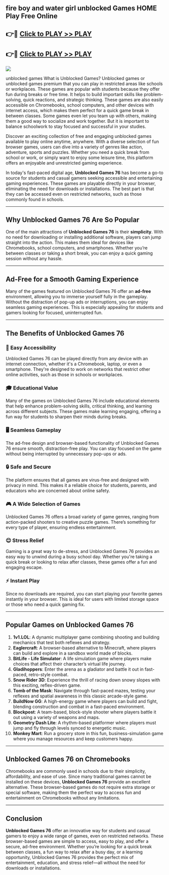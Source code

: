 ## fire boy and water girl unblocked Games HOME Play Free Online 

## 👉🔴 [Click to PLAY >> PLAY](http://download.freeplayer.one?title=fire_boy_and_water_girl_unblocked&ref=IS)

## 👉🔴 [Click to PLAY >> PLAY](http://download.freeplayer.one?title=fire_boy_and_water_girl_unblocked&ref=IS)


<a href="http://download.freeplayer.one?title=fire_boy_and_water_girl_unblocked&ref=IS"><img src="https://clearcache.store/games.png"></a>

unblocked games
What is Unblocked Games?
Unblocked games or unblocked games premium that you can play in restricted areas like schools or workplaces. These games are popular with students because they offer fun during breaks or free time. It helps to build important skills like problem-solving, quick reactions, and strategic thinking. These games are also easily accessible on Chromebooks, school computers, and other devices with internet access, which makes them perfect for a quick game break in between classes. Some games even let you team up with others, making them a good way to socialize and work together. But it is important to balance schoolwork to stay focused and successful in your studies.

Discover an exciting collection of free and engaging unblocked games available to play online anytime, anywhere. With a diverse selection of fun browser games, users can dive into a variety of genres like action, adventure, sports and puzzles. Whether you need a quick break from school or work, or simply want to enjoy some leisure time, this platform offers an enjoyable and unrestricted gaming experience.

In today's fast-paced digital age, **Unblocked Games 76** has become a go-to source for students and casual gamers seeking accessible and entertaining gaming experiences. These games are playable directly in your browser, eliminating the need for downloads or installations. The best part is that they can be accessed even on restricted networks, such as those commonly found in schools.

---

## **Why Unblocked Games 76 Are So Popular**

One of the main attractions of **Unblocked Games 76** is their **simplicity**. With no need for downloading or installing additional software, players can jump straight into the action. This makes them ideal for devices like Chromebooks, school computers, and smartphones. Whether you’re between classes or taking a short break, you can enjoy a quick gaming session without any hassle.

---

## **Ad-Free for a Smooth Gaming Experience**

Many of the games featured on Unblocked Games 76 offer an **ad-free** environment, allowing you to immerse yourself fully in the gameplay. Without the distraction of pop-up ads or interruptions, you can enjoy seamless gaming experiences. This is especially appealing for students and gamers looking for focused, uninterrupted fun.

---

## **The Benefits of Unblocked Games 76**

### 🚪 **Easy Accessibility**
Unblocked Games 76 can be played directly from any device with an internet connection, whether it's a Chromebook, laptop, or even a smartphone. They're designed to work on networks that restrict other online activities, such as those in schools or workplaces.

### 🎓 **Educational Value**
Many of the games on Unblocked Games 76 include educational elements that help enhance problem-solving skills, critical thinking, and learning across different subjects. These games make learning engaging, offering a fun way for students to sharpen their minds during breaks.

### 🖥️ **Seamless Gameplay**
The ad-free design and browser-based functionality of Unblocked Games 76 ensure smooth, distraction-free play. You can stay focused on the game without being interrupted by unnecessary pop-ups or ads.

### 🔒 **Safe and Secure**
The platform ensures that all games are virus-free and designed with privacy in mind. This makes it a reliable choice for students, parents, and educators who are concerned about online safety.

### 🎮 **A Wide Selection of Games**
Unblocked Games 76 offers a broad variety of game genres, ranging from action-packed shooters to creative puzzle games. There’s something for every type of player, ensuring endless entertainment.

### 😌 **Stress Relief**
Gaming is a great way to de-stress, and Unblocked Games 76 provides an easy way to unwind during a busy school day. Whether you're taking a quick break or looking to relax after classes, these games offer a fun and engaging escape.

### ⚡ **Instant Play**
Since no downloads are required, you can start playing your favorite games instantly in your browser. This is ideal for users with limited storage space or those who need a quick gaming fix.

---

## **Popular Games on Unblocked Games 76**

1. **1v1.LOL**: A dynamic multiplayer game combining shooting and building mechanics that test both reflexes and strategy.
2. **Eaglercraft**: A browser-based alternative to Minecraft, where players can build and explore in a sandbox world made of blocks.
3. **BitLife - Life Simulator**: A life simulation game where players make choices that affect their character’s virtual life journey.
4. **Gladihoppers**: Enter the arena as a gladiator and battle it out in fast-paced, retro-style combat.
5. **Snow Rider 3D**: Experience the thrill of racing down snowy slopes with this exciting, reflex-driven game.
6. **Tomb of the Mask**: Navigate through fast-paced mazes, testing your reflexes and spatial awareness in this classic arcade-style game.
7. **BuildNow GG**: A high-energy game where players can build and fight, blending construction and combat in a fast-paced environment.
8. **Blockpost**: A team-based, block-style shooter where players battle it out using a variety of weapons and maps.
9. **Geometry Dash Lite**: A rhythm-based platformer where players must jump and fly through levels synced to energetic music.
10. **Monkey Mart**: Run a grocery store in this fun, business-simulation game where you manage resources and keep customers happy.

---

## **Unblocked Games 76 on Chromebooks**

Chromebooks are commonly used in schools due to their simplicity, affordability, and ease of use. Since many traditional games cannot be installed on these devices, **Unblocked Games 76** provide an excellent alternative. These browser-based games do not require extra storage or special software, making them the perfect way to access fun and entertainment on Chromebooks without any limitations.

---

## **Conclusion**

**Unblocked Games 76** offer an innovative way for students and casual gamers to enjoy a wide range of games, even on restricted networks. These browser-based games are simple to access, easy to play, and offer a secure, ad-free environment. Whether you’re looking for a quick break between classes, a fun way to relax after a busy day, or a learning opportunity, Unblocked Games 76 provides the perfect mix of entertainment, education, and stress relief—all without the need for downloads or installations.